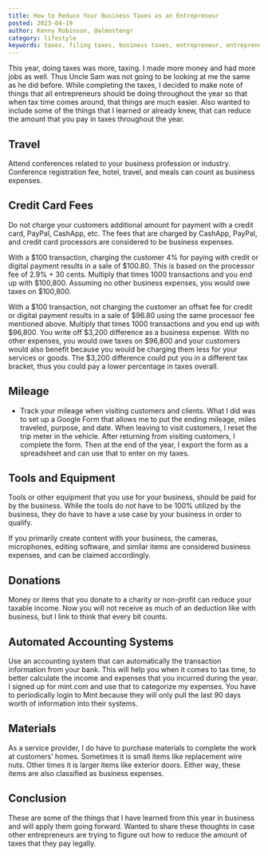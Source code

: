 ```yaml
---
title: How to Reduce Your Business Taxes as an Entrepreneur
posted: 2023-04-19
author: Kenny Robinson, @almostengr
category: lifestyle
keywords: taxes, filing taxes, business taxes, entrepreneur, entrepreneurship
---
```


This year, doing taxes was more, taxing. I made more money and had more jobs 
as well. Thus Uncle Sam was not going to be looking at me the same as he did before. 
While completing the taxes, I decided to make note of things that all entrepreneurs should
be doing throughout the year so that when tax time comes around, that things are 
much easier. Also wanted to include some of the things that I learned or already knew,
that can reduce the amount that you pay in taxes throughout the year.

## Travel

Attend conferences related to your business profession or industry. Conference registration fee, hotel,
travel, and meals can count as business expenses.

## Credit Card Fees

Do not charge your customers additional amount for payment with a credit card,
PayPal, CashApp, etc. The fees that are charged by CashApp,
PayPal, and credit card processors are considered to be business expenses.

With a $100 transaction, charging the customer 4% for paying with credit or digital payment
results in a sale of $100.80. This is based on the processor fee of 2.9% + 30 cents. 
Multiply that times 1000 transactions and you end up with $100,800. Assuming no other 
business expenses, you would owe taxes on $100,800.

With a $100 transaction, not charging the customer an offset fee for credit or digital payment
results in a sale of $96.80 using the same processor fee mentioned above. 
Multiply that times 1000 transactions and you end up with $96,800. You write off $3,200
difference as a business expense. With no other expenses, you would owe taxes on $96,800 
and your customers would also benefit because you would be charging them less for your 
services or goods. The $3,200 difference could put you in a different tax bracket, thus 
you could pay a lower percentage in taxes overall.

## Mileage

* Track your mileage when visiting customers and clients. What I did was to set up a Google
Form that allows me to put the ending mileage, miles traveled, purpose, and date. 
When leaving to visit customers, I reset the trip meter in the vehicle. After returning from 
visiting customers, I complete the form. Then at the end of the year, I export the form 
as a spreadsheet and can use that to enter on my taxes.

## Tools and Equipment

Tools or other equipment that you use for your business, should be paid for by the business.
While the tools do not have to be 100% utilized by the business, they do have to have a use 
case by your business in order to qualify.

If you primarily create content with your business, the cameras, microphones, editing software, 
and similar items are considered business expenses, and can be claimed accordingly.

## Donations

Money or items that you donate to a charity or non-profit can reduce your taxable income. Now 
you will not receive as much of an deduction like with business, but I link to think that every 
bit counts.

## Automated Accounting Systems

Use an accounting system that can automatically the transaction information from your bank. 
This will help you when it comes to tax time, to better calculate the income and expenses 
that you incurred during the year. I signed up for mint.com and use that to categorize my expenses.
You have to periodically login to Mint because they will only pull the last 90 days worth 
of information into their systems. 

## Materials

As a service provider, I do have to purchase materials to complete the work at customers’ 
homes. Sometimes it is small items like replacement wire nuts. Other times it is larger items
like exterior doors. Either way, these items are also classified as business expenses.

## Conclusion

These are some of the things that I have learned from this year in business and will apply them 
going forward. Wanted to share these thoughts in case other entrepreneurs are trying to figure 
out how to reduce the amount of taxes that they pay legally.
